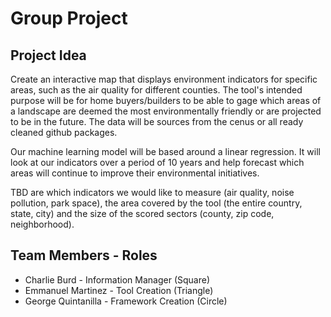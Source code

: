# Group Project

## Project Idea

Create an interactive map that displays environment indicators for specific areas, such as the air quality for different counties. The tool's intended purpose will be for home buyers/builders to be able to gage which areas of a landscape are deemed the most environmentally friendly or are projected to be in the future. The data will be sources from the cenus or all ready cleaned github packages.

Our machine learning model will be based around a linear regression. It will look at our indicators over a period of 10 years and help forecast which areas will continue to improve their environmental initiatives.

TBD are which indicators we would like to measure (air quality, noise pollution, park space), the area covered by the tool (the entire country, state, city) and the size of the scored sectors (county, zip code, neighborhood).


## Team Members - Roles
 * Charlie Burd - Information Manager (Square)
 * Emmanuel Martinez - Tool Creation (Triangle)
 * George Quintanilla - Framework Creation (Circle)
